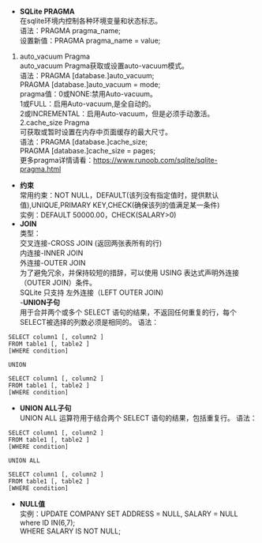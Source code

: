 - **SQLite PRAGMA**  
在sqlite环境内控制各种环境变量和状态标志。  
语法：PRAGMA pragma_name;  
设置新值：PRAGMA pragma_name = value;  
1. auto_vacuum Pragma  
auto_vacuum Pragma获取或设置auto-vacuum模式。  
语法：PRAGMA [database.]auto_vacuum;  
     PRAGMA [database.]auto_vacuum = mode;  
pragma值：0或NONE:禁用Auto-vacuum。  
         1或FULL：启用Auto-vacuum,是全自动的。  
         2或INCREMENTAL：启用Auto-vacuum，但是必须手动激活。  
2.cache_size Pragma  
 可获取或暂时设置在内存中页面缓存的最大尺寸。  
语法：PRAGMA [database.]cache_size;  
     PRAGMA [database.]cache_size = pages;  
更多pragma详情请看：https://www.runoob.com/sqlite/sqlite-pragma.html  
- **约束**  
常用约束：NOT NULL，DEFAULT(该列没有指定值时，提供默认值),UNIQUE,PRIMARY KEY,CHECK(确保该列的值满足某一条件)  
实例：DEFAULT 50000.00，CHECK(SALARY>0)  
- **JOIN**  
类型：  
交叉连接-CROSS JOIN (返回两张表所有的行)   
内连接-INNER JOIN  
外连接-OUTER JOIN  
为了避免冗余，并保持较短的措辞，可以使用 USING 表达式声明外连接（OUTER JOIN）条件。  
 SQLite 只支持 左外连接（LEFT OUTER JOIN)  
 -**UNION子句**  
 用于合并两个或多个 SELECT 语句的结果，不返回任何重复的行，每个SELECT被选择的列数必须是相同的。
 语法：
 ```sqlite
 SELECT column1 [, column2 ]
FROM table1 [, table2 ]
[WHERE condition]

UNION

SELECT column1 [, column2 ]
FROM table1 [, table2 ]
[WHERE condition]
 ```  
- **UNION ALL子句**  
UNION ALL 运算符用于结合两个 SELECT 语句的结果，包括重复行。 
语法：  
```sqlite
SELECT column1 [, column2 ]
FROM table1 [, table2 ]
[WHERE condition]

UNION ALL

SELECT column1 [, column2 ]
FROM table1 [, table2 ]
[WHERE condition]
```  
- **NULL值**  
实例：UPDATE COMPANY SET ADDRESS = NULL, SALARY = NULL where ID IN(6,7);  
 WHERE SALARY IS NOT NULL;

 
 
 



